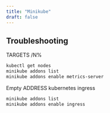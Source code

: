 ```yaml
---
title: "Minikube"
draft: false
---
```


## Troubleshooting

TARGETS <unknown>/N%

```bash
kubectl get nodes
minikube addons list
minikube addons enable metrics-server
```

Empty ADDRESS kubernetes ingress

```bash
minikube addons list
minikube addons enable ingress
```
